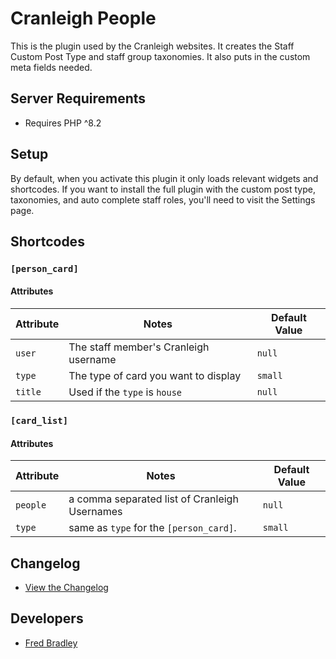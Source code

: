 # Cranleigh People
This is the plugin used by the Cranleigh websites. It creates the Staff Custom Post Type and staff group taxonomies. It also puts in the custom meta fields needed.

## Server Requirements
- Requires PHP ^8.2 

## Setup
By default, when you activate this plugin it only loads relevant widgets and shortcodes. If you want to install the full plugin with the custom post type, taxonomies, and auto complete staff roles, you'll need to visit the Settings page. 

## Shortcodes

### `[person_card]`
#### Attributes
| Attribute | Notes | Default Value |
|-----------|-------|---------|
| `user`  | The staff member's Cranleigh username | `null`|
| `type`  | The type of card you want to display | `small`|
| `title` | Used if the `type` is `house` |  `null`       |

### `[card_list]`
#### Attributes
| Attribute | Notes | Default Value |
| --------- | ------|---------------|
| `people` | a comma separated list of Cranleigh Usernames| `null`|
| `type` | same as `type` for the `[person_card]`.| `small`|

## Changelog
- [View the Changelog](CHANGELOG.md)


## Developers
* [Fred Bradley](mailto:frb@cranleigh.org)
